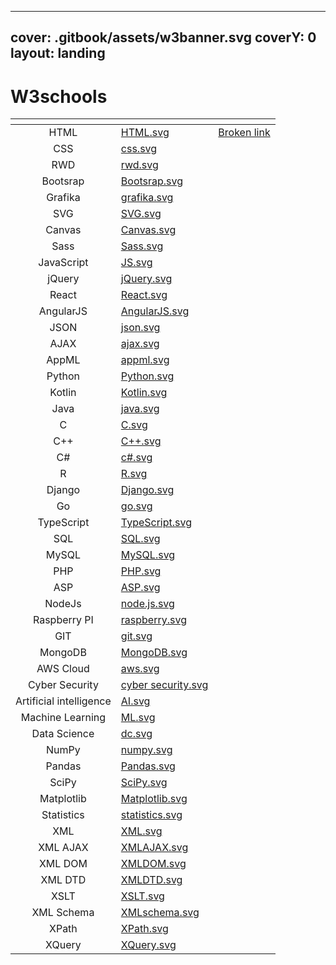 
---
cover: .gitbook/assets/w3banner.svg
coverY: 0
layout: landing
---

# W3schools

<table data-view="cards"><thead><tr><th align="center"></th><th data-hidden data-card-cover data-type="files"></th><th data-hidden data-card-target data-type="content-ref"></th></tr></thead><tbody><tr><td align="center">HTML</td><td><a href=".gitbook/assets/HTML.svg">HTML.svg</a></td><td><a href="broken-reference">Broken link</a></td></tr><tr><td align="center">CSS</td><td><a href=".gitbook/assets/css.svg">css.svg</a></td><td></td></tr><tr><td align="center">RWD</td><td><a href=".gitbook/assets/rwd.svg">rwd.svg</a></td><td></td></tr><tr><td align="center">Bootsrap</td><td><a href=".gitbook/assets/Bootsrap.svg">Bootsrap.svg</a></td><td></td></tr><tr><td align="center">Grafika</td><td><a href=".gitbook/assets/grafika.svg">grafika.svg</a></td><td></td></tr><tr><td align="center">SVG</td><td><a href=".gitbook/assets/SVG.svg">SVG.svg</a></td><td></td></tr><tr><td align="center">Canvas</td><td><a href=".gitbook/assets/Canvas.svg">Canvas.svg</a></td><td></td></tr><tr><td align="center">Sass</td><td><a href=".gitbook/assets/Sass.svg">Sass.svg</a></td><td></td></tr><tr><td align="center">JavaScript</td><td><a href=".gitbook/assets/JS.svg">JS.svg</a></td><td></td></tr><tr><td align="center">jQuery</td><td><a href=".gitbook/assets/jQuery.svg">jQuery.svg</a></td><td></td></tr><tr><td align="center">React</td><td><a href=".gitbook/assets/React.svg">React.svg</a></td><td></td></tr><tr><td align="center">AngularJS</td><td><a href=".gitbook/assets/AngularJS.svg">AngularJS.svg</a></td><td></td></tr><tr><td align="center">JSON</td><td><a href=".gitbook/assets/json.svg">json.svg</a></td><td></td></tr><tr><td align="center">AJAX</td><td><a href=".gitbook/assets/ajax.svg">ajax.svg</a></td><td></td></tr><tr><td align="center">AppML</td><td><a href=".gitbook/assets/appml.svg">appml.svg</a></td><td></td></tr><tr><td align="center">Python</td><td><a href=".gitbook/assets/Python.svg">Python.svg</a></td><td></td></tr><tr><td align="center">Kotlin</td><td><a href=".gitbook/assets/Kotlin.svg">Kotlin.svg</a></td><td></td></tr><tr><td align="center">Java</td><td><a href=".gitbook/assets/java.svg">java.svg</a></td><td></td></tr><tr><td align="center">C</td><td><a href=".gitbook/assets/C.svg">C.svg</a></td><td></td></tr><tr><td align="center">C++</td><td><a href=".gitbook/assets/C++.svg">C++.svg</a></td><td></td></tr><tr><td align="center">C#</td><td><a href=".gitbook/assets/c#.svg">c#.svg</a></td><td></td></tr><tr><td align="center">R</td><td><a href=".gitbook/assets/R.svg">R.svg</a></td><td></td></tr><tr><td align="center">Django</td><td><a href=".gitbook/assets/Django.svg">Django.svg</a></td><td></td></tr><tr><td align="center">Go</td><td><a href=".gitbook/assets/go.svg">go.svg</a></td><td></td></tr><tr><td align="center">TypeScript</td><td><a href=".gitbook/assets/TypeScript.svg">TypeScript.svg</a></td><td></td></tr><tr><td align="center">SQL</td><td><a href=".gitbook/assets/SQL.svg">SQL.svg</a></td><td></td></tr><tr><td align="center">MySQL</td><td><a href=".gitbook/assets/MySQL.svg">MySQL.svg</a></td><td></td></tr><tr><td align="center">PHP</td><td><a href=".gitbook/assets/PHP.svg">PHP.svg</a></td><td></td></tr><tr><td align="center">ASP</td><td><a href=".gitbook/assets/ASP.svg">ASP.svg</a></td><td></td></tr><tr><td align="center">NodeJs</td><td><a href=".gitbook/assets/node.js.svg">node.js.svg</a></td><td></td></tr><tr><td align="center">Raspberry PI</td><td><a href=".gitbook/assets/raspberry.svg">raspberry.svg</a></td><td></td></tr><tr><td align="center">GIT</td><td><a href=".gitbook/assets/git.svg">git.svg</a></td><td></td></tr><tr><td align="center">MongoDB</td><td><a href=".gitbook/assets/MongoDB.svg">MongoDB.svg</a></td><td></td></tr><tr><td align="center">AWS Cloud</td><td><a href=".gitbook/assets/aws.svg">aws.svg</a></td><td></td></tr><tr><td align="center">Cyber Security</td><td><a href=".gitbook/assets/cyber security.svg">cyber security.svg</a></td><td></td></tr><tr><td align="center">Artificial intelligence</td><td><a href=".gitbook/assets/AI.svg">AI.svg</a></td><td></td></tr><tr><td align="center">Machine Learning</td><td><a href=".gitbook/assets/ML.svg">ML.svg</a></td><td></td></tr><tr><td align="center">Data Science</td><td><a href=".gitbook/assets/dc.svg">dc.svg</a></td><td></td></tr><tr><td align="center">NumPy</td><td><a href=".gitbook/assets/numpy.svg">numpy.svg</a></td><td></td></tr><tr><td align="center">Pandas</td><td><a href=".gitbook/assets/Pandas.svg">Pandas.svg</a></td><td></td></tr><tr><td align="center">SciPy</td><td><a href=".gitbook/assets/SciPy.svg">SciPy.svg</a></td><td></td></tr><tr><td align="center">Matplotlib</td><td><a href=".gitbook/assets/Matplotlib.svg">Matplotlib.svg</a></td><td></td></tr><tr><td align="center">Statistics</td><td><a href=".gitbook/assets/statistics.svg">statistics.svg</a></td><td></td></tr><tr><td align="center">XML</td><td><a href=".gitbook/assets/XML.svg">XML.svg</a></td><td></td></tr><tr><td align="center">XML AJAX</td><td><a href=".gitbook/assets/XMLAJAX.svg">XMLAJAX.svg</a></td><td></td></tr><tr><td align="center">XML DOM</td><td><a href=".gitbook/assets/XMLDOM.svg">XMLDOM.svg</a></td><td></td></tr><tr><td align="center">XML DTD</td><td><a href=".gitbook/assets/XMLDTD.svg">XMLDTD.svg</a></td><td></td></tr><tr><td align="center">XSLT</td><td><a href=".gitbook/assets/XSLT.svg">XSLT.svg</a></td><td></td></tr><tr><td align="center">XML Schema</td><td><a href=".gitbook/assets/XMLschema.svg">XMLschema.svg</a></td><td></td></tr><tr><td align="center">XPath</td><td><a href=".gitbook/assets/XPath.svg">XPath.svg</a></td><td></td></tr><tr><td align="center">XQuery</td><td><a href=".gitbook/assets/XQuery.svg">XQuery.svg</a></td><td></td></tr></tbody></table>
